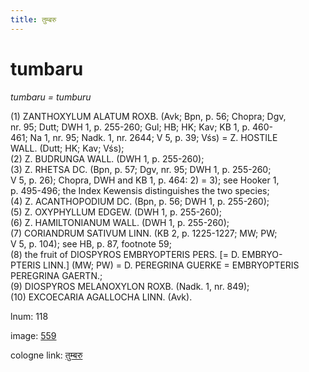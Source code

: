 ```yaml
---
title: तुम्बरु
---
```


# tumbaru

<i>tumbaru = tumburu</i>  <div n="P" />(1) <bot>ZANTHOXYLUM ALATUM ROXB.</bot> (Avk; Bpn, p. 56; Chopra; Dgv, <div n="lb" />nr. 95; Dutt; DWH 1, p. 255-260; Gul; HB; HK; Kav; KB 1, p. 460- <div n="lb" />461; Na 1, nr. 95; Nadk. 1, nr. 2644; V 5, p. 39; Vśs) = <bot>Z. HOSTILE <div n="lb" />WALL.</bot> (Dutt; HK; Kav; Vśs); <div n="P" />(2) <bot>Z. BUDRUNGA WALL.</bot> (DWH 1, p. 255-260); <div n="P" />(3) <bot>Z. RHETSA DC.</bot> (Bpn, p. 57; Dgv, nr. 95; DWH 1, p. 255-260; <div n="lb" />V 5, p. 26); Chopra, DWH and KB 1, p. 464: 2) = 3); see Hooker 1, <div n="lb" />p. 495-496; the Index Kewensis distinguishes the two species; <div n="P" />(4) <bot>Z. ACANTHOPODIUM DC.</bot> (Bpn, p. 56; DWH 1, p. 255-260); <div n="P" />(5) <bot>Z. OXYPHYLLUM EDGEW.</bot> (DWH 1, p. 255-260); <div n="P" />(6) <bot>Z. HAMILTONIANUM WALL.</bot> (DWH 1, p. 255-260); <div n="P" />(7) <bot>CORIANDRUM SATIVUM LINN.</bot> (KB 2, p. 1225-1227; MW; PW; <div n="lb" />V 5, p. 104); see HB, p. 87, footnote 59; <div n="P" />(8) the fruit of <bot>DIOSPYROS EMBRYOPTERIS PERS.</bot> [= <bot>D. EMBRYO- <div n="lb" />PTERIS LINN.</bot>] (MW; PW) = <bot>D. PEREGRINA GUERKE</bot> = <bot>EMBRYOPTERIS <div n="lb" />PEREGRINA GAERTN.</bot>; <div n="P" />(9) <bot>DIOSPYROS MELANOXYLON ROXB.</bot> (Nadk. 1, nr. 849); <div n="P" />(10) <bot>EXCOECARIA AGALLOCHA LINN.</bot> (Avk).

lnum: 118

image: [559](https://www.sanskrit-lexicon.uni-koeln.de/scans/csl-apidev/servepdf.php?dict=snp&page=559)

cologne link: [तुम्बरु](https://sanskrit-lexicon.uni-koeln.de/scans/csl-apidev/getword.php?dict=snp&key=तुम्बरु)

